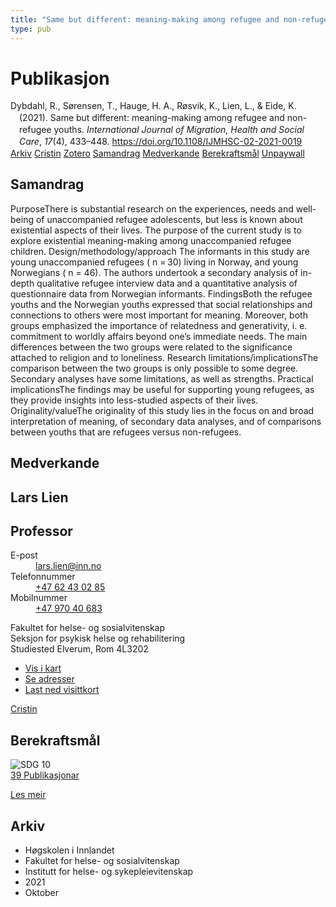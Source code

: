 ```yaml
---
title: "Same but different: meaning-making among refugee and non-refugee youths"
type: pub
---
```

<h1>Publikasjon</h1>
<article id="csl-bib-container-7PYAF69H" class="csl-bib-container">
  <div class="csl-bib-body" style="line-height: 1.35; padding-left: 1em; text-indent:-1em;">
  <div class="csl-entry">Dybdahl, R., S&#xF8;rensen, T., Hauge, H. A., R&#xF8;svik, K., Lien, L., &amp; Eide, K. (2021). Same but different: meaning-making among refugee and non-refugee youths. <i>International Journal of Migration, Health and Social Care</i>, <i>17</i>(4), 433&#x2013;448. <a href="https://doi.org/10.1108/IJMHSC-02-2021-0019">https://doi.org/10.1108/IJMHSC-02-2021-0019</a></div>
</div>
  <div class="csl-bib-buttons">
    <a href="#taxonomy-article-7PYAF69H" class="csl-bib-button">Arkiv</a>
    <a href="https://app.cristin.no/results/show.jsf?id=1944627" alt="Cristin URL" class="csl-bib-button">Cristin</a>
    <a href="http://zotero.org/groups/5022929/items/7PYAF69H" alt="Zotero URL" class="csl-bib-button">Zotero</a>
    <a href="#abstract-article-7PYAF69H" class="csl-bib-button">Samandrag</a>
    <a href="#contributors-article-7PYAF69H" class="csl-bib-button">Medverkande</a>
    <a href="#sdg-article-7PYAF69H" class="csl-bib-button">Berekraftsmål</a>
    <a href="https://www.emerald.com/insight/content/doi/10.1108/IJMHSC-02-2021-0019/full/pdf?title=same-but-different-meaning-making-among-refugee-and-non-refugee-youths" class="csl-bib-button">Unpaywall</a>
  </div>
  <div id="csl-bib-meta-container-7PYAF69H"></div>
</article>
<div id="csl-bib-meta-7PYAF69H" class="csl-bib-meta">
  <article id="abstract-article-7PYAF69H" class="abstract-article">
    <h1>Samandrag</h1>
    PurposeThere is substantial research on the experiences, needs and well-being of unaccompanied refugee adolescents, but less is known about existential aspects of their lives. The purpose of the current study is to explore existential meaning-making among unaccompanied refugee children. Design/methodology/approach The informants in this study are young unaccompanied refugees ( n = 30) living in Norway, and young Norwegians ( n = 46). The authors undertook a secondary analysis of in-depth qualitative refugee interview data and a quantitative analysis of questionnaire data from Norwegian informants. FindingsBoth the refugee youths and the Norwegian youths expressed that social relationships and connections to others were most important for meaning. Moreover, both groups emphasized the importance of relatedness and generativity, i. e. commitment to worldly affairs beyond one’s immediate needs. The main differences between the two groups were related to the significance attached to religion and to loneliness. Research limitations/implicationsThe comparison between the two groups is only possible to some degree. Secondary analyses have some limitations, as well as strengths. Practical implicationsThe findings may be useful for supporting young refugees, as they provide insights into less-studied aspects of their lives. Originality/valueThe originality of this study lies in the focus on and broad interpretation of meaning, of secondary data analyses, and of comparisons between youths that are refugees versus non-refugees.
  </article>
  <article id="contributors-article-7PYAF69H" class="contributors-article">
    <h1>Medverkande</h1>
    <div class="personas">
<div class="vrtx-hinn-person-card">
<div class="photo">
<i class="lar la-user-circle missing-person"></i>
</div>
<div class="info">
<hgroup><h1>Lars Lien</h1>
<h2>Professor</h2>
</hgroup><dl>
<dt>E-post</dt>
<dd>
<a href="mailto:lars.lien@inn.no">lars.lien@inn.no</a>
</dd>
<dt>Telefonnummer</dt>
<dd><a href="tel:+4762430285">
+47 62 43 02 85
</a></dd>
<dt>Mobilnummer</dt>
<dd><a href="tel:+4797040683">
+47 970 40 683
</a></dd>
</dl>
<p>
Fakultet for helse- og sosialvitenskap<br>
Seksjon for psykisk helse og rehabilitering<br>
Studiested Elverum,
Rom 4L3202
</p>
<ul class="vrtx-hinn-links">
<li><a href="https://www.google.com/maps?q=60.88177,11.53669">Vis i kart</a></li>
<li><a href="https://www.inn.no/finn-en-ansatt/lars-lien.html#vrtx-hinn-addresses">Se adresser</a></li>
<li><a href="https://www.inn.no/finn-en-ansatt/lars-lien.html?vrtx=vcf">Last ned visittkort</a></li>
</ul>
</div>
</div>
<a href="https://app.cristin.no/persons/show.jsf?id=14287" alt="Cristin URL" class="personas-cristin">Cristin</a>
</div>
  </article>
  <article id="sdg-article-7PYAF69H" class="sdg-article">
    <h1>Berekraftsmål</h1>
    <div class="sdg-container"><div id="sdg10" class="sdg">
<img src="{{< params subfolder >}}images/sdg/sdg10_no.png" class="image" alt="SDG 10">
<div class="sdg-overlay">
<a href="{{< params subfolder >}}no/archive/?sdg=10#archive" class="sdg-publication-count"><span>39</span> Publikasjonar</a>
<p><a href="https://www.fn.no/om-fn/fns-baerekraftsmaal/mindre-ulikhet?lang=nno-NO" class="sdg-read-more">Les meir</a></p>
</div>
</div></div>
  </article>
  <article id="taxonomy-article-7PYAF69H" class="taxonomy-article">
    <h1>Arkiv</h1>
    <ul>
      <li>Høgskolen i Innlandet</li>
      <li>Fakultet for helse- og sosialvitenskap</li>
      <li>Institutt for helse- og sykepleievitenskap</li>
      <li>2021</li>
      <li>Oktober</li>
    </ul>
  </article>
</div>

